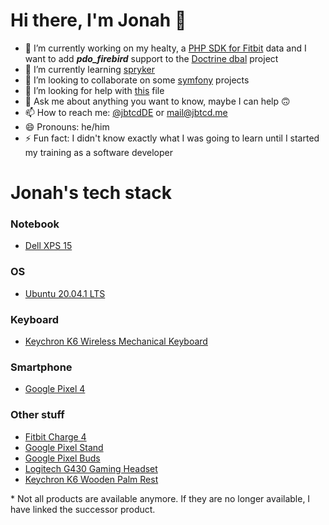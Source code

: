 # Hi there, I'm Jonah 👋

- 🔭 I’m currently working on my healty, a [PHP SDK for Fitbit](https://github.com/jbtcd/fitbit-sdk-php) data and I want to add ***pdo_firebird*** support to the [Doctrine dbal](https://github.com/doctrine/dbal) project
- 🌱 I’m currently learning [spryker](https://github.com/spryker)
- 👯 I’m looking to collaborate on some [symfony](https://github.com/symfony) projects
- 🤔 I’m looking for help with [this](https://github.com/jbtcd/jbtcd/blob/master/README.md) file
- 💬 Ask me about anything you want to know, maybe I can help 🙃
- 📫 How to reach me: [@jbtcdDE](https://twitter.com/jbtcdDE) or [mail@jbtcd.me](mailto:mail@jbtcd.me)
- 😄 Pronouns: he/him
- ⚡ Fun fact: I didn't know exactly what I was going to learn until I started my training as a software developer

# Jonah's tech stack
### Notebook
- [Dell XPS 15](https://www.dell.com/en-us/shop/cty/pdp/spd/xps-15-7590-laptop/xn7590edlds)
### OS
- [Ubuntu 20.04.1 LTS](https://releases.ubuntu.com/20.04/)
### Keyboard
- [Keychron K6 Wireless Mechanical Keyboard](https://www.keychron.com/products/keychron-k6-wireless-mechanical-keyboard?variant=31441091592281)
### Smartphone
- [Google Pixel 4](https://store.google.com/product/pixel_4)
### Other stuff
- [Fitbit Charge 4](https://www.fitbit.com/global/us/products/trackers/charge4)
- [Google Pixel Stand](https://store.google.com/product/pixel_stand)
- [Google Pixel Buds](https://store.google.com/product/pixel_buds)
- [Logitech G430 Gaming Headset](https://www.amazon.com/Logitech-Surround-Gaming-Headset-Leatherette/dp/B07MRMHML9)
- [Keychron K6 Wooden Palm Rest](https://www.keychron.com/products/k6-walnut-wood-palm-rest)

\* Not all products are available anymore. If they are no longer available, I have linked the successor product.
